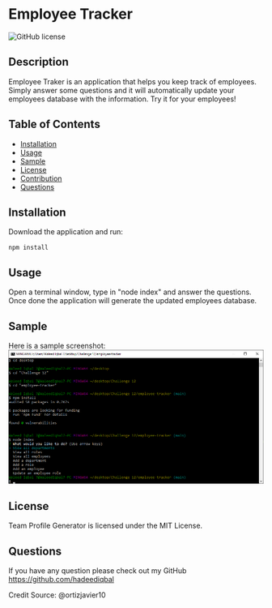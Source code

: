 # Employee Tracker

![GitHub license](https://img.shields.io/badge/license-MIT-blue.svg)

## Description
Employee Traker is an application that helps you keep track of employees. Simply answer some questions and it will automatically update your employees database with the information. Try it for your employees!


## Table of Contents
* [Installation](#installation)
* [Usage](#usage)
* [Sample](#sample)
* [License](#license)
* [Contribution](#contribution)
* [Questions](#questions)

## Installation
Download the application and run:
```
npm install
```

## Usage
Open a terminal window, type in "node index" and answer the questions. Once done the application will generate the updated employees database. 

## Sample
Here is a sample screenshot:
<img src="./images/screenshot.PNG" >



## License
Team Profile Generator is licensed under the MIT License.

## Questions
If you have any question please check out my GitHub https://github.com/hadeediqbal

Credit Source: @ortizjavier10
